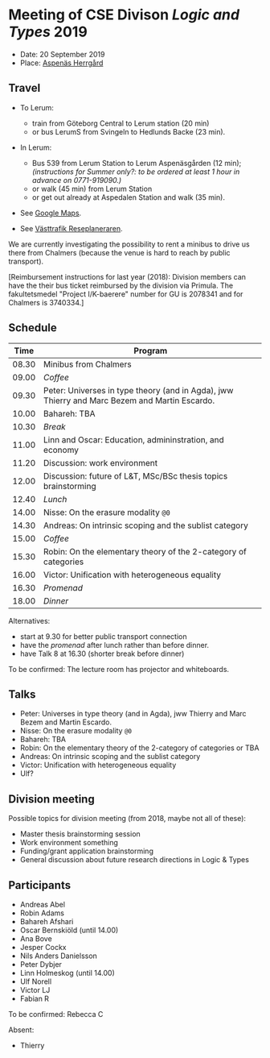 # Meeting of CSE Divison _Logic and Types_ 2019

- Date: 20 September 2019
- Place: [Aspenäs Herrgård](http://www.aspenasherrgard.se/)

## Travel

- To Lerum:
  * train from Göteborg Central to Lerum station (20 min)
  * or bus LerumS from Svingeln to Hedlunds Backe (23 min).

- In Lerum:
  * Bus 539 from Lerum Station to Lerum Aspenäsgården (12 min);
    _(instructions for Summer only?: to be ordered at least 1 hour in advance on 0771-919090.)_
  * or walk (45 min) from Lerum Station
  * or get out already at Aspedalen Station and walk (35 min).

- See [Google Maps](https://www.google.se/maps).
- See [Västtrafik Reseplaneraren](https://www.vasttrafik.se/reseplanering/reseplaneraren/).

We are currently investigating the possibility to rent a minibus to drive us there from Chalmers (because the venue is hard to reach by public transport).

[Reimbursement instructions for last year (2018):
Division members can have the their bus ticket reimbursed by the division via Primula.
The fakultetsmedel "Project I/K-baerere" number for GU is 2078341 and for Chalmers is 3740334.]


## Schedule

| Time | Program |
|---|---|
| 08.30 | Minibus from Chalmers
| 09.00 | _Coffee_
| 09.30 | Peter: Universes in type theory (and in Agda), jww Thierry and Marc Bezem and Martin Escardo.
| 10.00 | Bahareh: TBA
| 10.30 | _Break_
| 11.00 | Linn and Oscar: Education, admininstration, and economy
| 11.20 | Discussion: work environment
| 12.00 | Discussion: future of L&T, MSc/BSc thesis topics brainstorming
| 12.40 | _Lunch_
| 14.00 | Nisse: On the erasure modality `@0`
| 14.30 | Andreas: On intrinsic scoping and the sublist category
| 15.00 | _Coffee_
| 15.30 | Robin: On the elementary theory of the 2-category of categories
| 16.00 | Victor: Unification with heterogeneous equality
| 16.30 | _Promenad_
| 18.00 | _Dinner_

Alternatives:

- start at 9.30 for better public transport connection
- have the _promenad_ after lunch rather than before dinner.
- have Talk 8 at 16.30 (shorter break before dinner)

To be confirmed: The lecture room has projector and whiteboards.

## Talks

- Peter: Universes in type theory (and in Agda), jww Thierry and Marc Bezem and Martin Escardo.
- Nisse: On the erasure modality `@0`
- Bahareh: TBA
- Robin: On the elementary theory of the 2-category of categories or TBA
- Andreas: On intrinsic scoping and the sublist category
- Victor: Unification with heterogeneous equality
- Ulf?

## Division meeting

Possible topics for division meeting (from 2018, maybe not all of these):

- Master thesis brainstorming session
- Work environment something
- Funding/grant application brainstorming
- General discussion about future research directions in Logic & Types

## Participants

- Andreas Abel
- Robin Adams
- Bahareh Afshari
- Oscar Bernskiöld (until 14.00)
- Ana Bove
- Jesper Cockx
- Nils Anders Danielsson
- Peter Dybjer
- Linn Holmeskog (until 14.00)
- Ulf Norell
- Victor LJ
- Fabian R

To be confirmed: Rebecca C

Absent:
- Thierry
